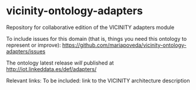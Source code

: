 # vicinity-ontology-adapters

Repository for collaborative edition of the VICINITY adapters module

To include issues for this domain (that is, things you need this ontology to represent or improve): https://github.com/mariapoveda/vicinity-ontology-adapters/issues

The ontology latest release *will* published at http://iot.linkeddata.es/def/adapters/

Relevant links: To be included: link to the VICINITY architecture description
